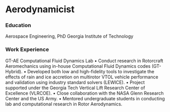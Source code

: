 # Aerodynamicist

### Education
Aerospace Engineering, PhD
Georgia Institute of Technology

### Work Experience
GT-AE Computational Fluid Dynamics Lab
•	Conduct research in Rotorcraft Aeromechanics using in-house Computational Fluid Dynamics codes (GT-Hybrid).
•	Developed both low and high-fidelity tools to investigate the effects of rain and ice accretion on multirotor VTOL vehicle performance and validation using industry standard solvers (LEWICE). 
•	Project supported under the Georgia Tech Vertical Lift Research Center of Excellence (VLRCOE).
•	Close collaboration with the NASA Glenn Research Center and the US Army.
•	Mentored undergraduate students in conducting lab and computational research in Rotor Aerodynamics.
